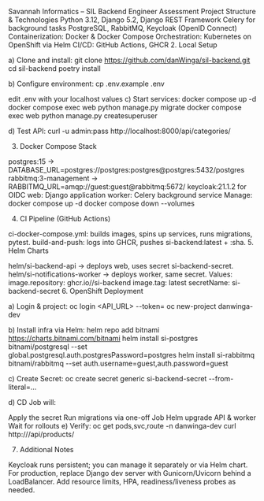 
Savannah Informatics – SIL Backend Engineer Assessment
Project Structure & Technologies
Python 3.12, Django 5.2, Django REST Framework
Celery for background tasks
PostgreSQL, RabbitMQ, Keycloak (OpenID Connect)
Containerization: Docker & Docker Compose
Orchestration: Kubernetes on OpenShift via Helm
CI/CD: GitHub Actions, GHCR
2. Local Setup

a) Clone and install:
git clone https://github.com/danWinga/sil-backend.git
cd sil-backend
poetry install

b) Configure environment:
cp .env.example .env

edit .env with your localhost values
c) Start services:
docker compose up -d
docker compose exec web python manage.py migrate
docker compose exec web python manage.py createsuperuser

d) Test API:
curl -u admin:pass http://localhost:8000/api/categories/

3. Docker Compose Stack

postgres:15 → DATABASE_URL=postgres://postgres:postgres@postgres:5432/postgres
rabbitmq:3-management → RABBITMQ_URL=amqp://guest:guest@rabbitmq:5672/
keycloak:21.1.2 for OIDC
web: Django application
worker: Celery background service
Manage:
docker compose up -d
docker compose down --volumes

4. CI Pipeline (GitHub Actions)

ci-docker-compose.yml: builds images, spins up services, runs migrations, pytest.
build-and-push: logs into GHCR, pushes si-backend:latest + :sha.
5. Helm Charts

helm/si-backend-api → deploys web, uses secret si-backend-secret.
helm/si-notifications-worker → deploys worker, same secret.
Values: image.repository: ghcr.io/<org>/si-backend image.tag: latest secretName: si-backend-secret
6. OpenShift Deployment

a) Login & project:
oc login <API_URL> --token=<TOKEN>
oc new-project danwinga-dev

b) Install infra via Helm:
helm repo add bitnami https://charts.bitnami.com/bitnami
helm install si-postgres bitnami/postgresql --set global.postgresql.auth.postgresPassword=postgres
helm install si-rabbitmq bitnami/rabbitmq --set auth.username=guest,auth.password=guest

c) Create Secret:
oc create secret generic si-backend-secret --from-literal=...

d) CD Job will:

Apply the secret
Run migrations via one-off Job
Helm upgrade API & worker
Wait for rollouts
e) Verify:
oc get pods,svc,route -n danwinga-dev
curl http://<route-host>/api/products/

7. Additional Notes

Keycloak runs persistent; you can manage it separately or via Helm chart.
For production, replace Django dev server with Gunicorn/Uvicorn behind a LoadBalancer.
Add resource limits, HPA, readiness/liveness probes as needed.


